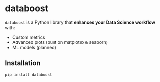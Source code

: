 # databoost

`databoost` is a Python library that **enhances your Data Science workflow** with:

- Custom metrics
- Advanced plots (built on matplotlib & seaborn)
- ML models (planned)

## Installation

```bash
pip install databoost
```